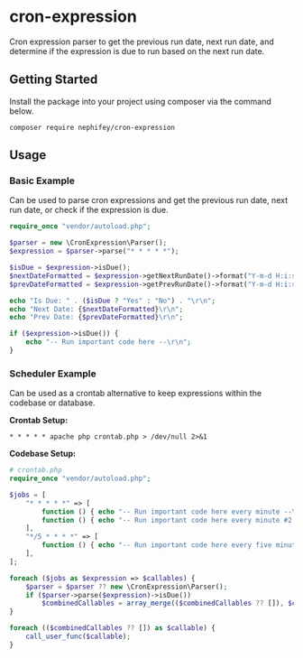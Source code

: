 # cron-expression

Cron expression parser to get the previous run date, next run date, and determine if the expression is due to run based on the next run date.

## Getting Started

Install the package into your project using composer via the command below.

```
composer require nephifey/cron-expression
```

## Usage

### Basic Example

Can be used to parse cron expressions and get the previous run date, next run date, or check if the expression is due.

```php
require_once "vendor/autoload.php";

$parser = new \CronExpression\Parser();
$expression = $parser->parse("* * * * *");

$isDue = $expression->isDue();
$nextDateFormatted = $expression->getNextRunDate()->format("Y-m-d H:i:s");
$prevDateFormatted = $expression->getPrevRunDate()->format("Y-m-d H:i:s");

echo "Is Due: " . ($isDue ? "Yes" : "No") . "\r\n";
echo "Next Date: {$nextDateFormatted}\r\n";
echo "Prev Date: {$prevDateFormatted}\r\n";

if ($expression->isDue()) {
    echo "-- Run important code here --\r\n";
}
```

### Scheduler Example

Can be used as a crontab alternative to keep expressions within the codebase or database.

**Crontab Setup:**

```
* * * * * apache php crontab.php > /dev/null 2>&1
```

**Codebase Setup:**

```php
# crontab.php
require_once "vendor/autoload.php";

$jobs = [
    "* * * * *" => [
        function () { echo "-- Run important code here every minute --\r\n"; },
        function () { echo "-- Run important code here every minute #2 --\r\n"; },
    ],
    "*/5 * * * *" => [
        function () { echo "-- Run important code here every five minutes --\r\n"; },
    ],
];

foreach ($jobs as $expression => $callables) {
    $parser = $parser ?? new \CronExpression\Parser();
    if ($parser->parse($expression)->isDue())
        $combinedCallables = array_merge(($combinedCallables ?? []), $callables);
}

foreach (($combinedCallables ?? []) as $callable) {
    call_user_func($callable);
}
```
